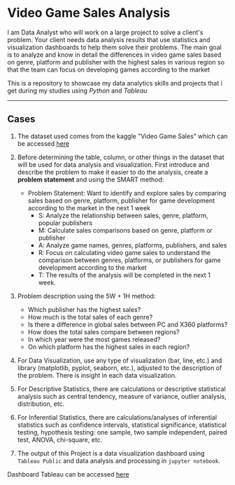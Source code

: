 # Video Game Sales Analysis
I am Data Analyst who will work on a large project to solve a client's problem. Your client needs data analysis results that use statistics and visualization dashboards to help them solve their problems. The main goal is to analyze and know in detail the differences in video game sales based on genre, platform and publisher with the highest sales in various region so that the team can focus on developing games according to the market

This is a repository to showcase my data analytics skills and projects that i get during my studies using *Python* and *Tableau*

---

## Cases
1. The dataset used comes from the kaggle "Video Game Sales" which can be accessed [here](https://www.kaggle.com/datasets/gregorut/videogamesales)

2. Before determining the table, column, or other things in the dataset that will be used for data analysis and visualization. First introduce and describe the problem to make it easier to do the analysis, create a **problem statement** and using the SMART method:
    - Problem Statement: Want to identify and explore sales by comparing sales based on genre, platform, publisher for game development according to the market in the next 1 week
      + S: Analyze the relationship between sales, genre, platform, popular publishers
      + M: Calculate sales comparisons based on genre, platform or publisher
      + A: Analyze game names, genres, platforms, publishers, and sales
      + R: Focus on calculating video game sales to understand the comparison between genres, platforms, or publishers for game development according to the market
      + T: The results of the analysis will be completed in the next 1 week.

3. Problem description using the 5W + 1H method:
   + Which publisher has the highest sales?
   + How much is the total sales of each genre?
   + Is there a difference in global sales between PC and X360 platforms?
   + How does the total sales compare between regions?
   + In which year were the most games released?
   + On which platform has the highest sales in each region?

4. For Data Visualization, use any type of visualization (bar, line, etc.) and library (matplotlib, pyplot, seaborn, etc.), adjusted to the description of the problem. There is insight in each data visualization.

5. For Descriptive Statistics, there are calculations or descriptive statistical analysis such as central tendency, measure of variance, outlier analysis, distribution, etc.

6. For Inferential Statistics, there are calculations/analyses of inferential statistics such as confidence intervals, statistical significance, statistical testing, hypothesis testing: one sample, two sample independent, paired test, ANOVA, chi-square, etc.

7. The output of this Project is a data visualization dashboard using `Tableau Public` and data analysis and processing in `jupyter notebook`.

Dashboard Tableau can be accessed [here](https://public.tableau.com/app/profile/nabilah.putri.intaka1611/viz/VideoGameSalesDashboard_17376436610220/Dashboard?publish=yes)
